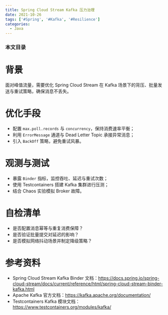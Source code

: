 ```yaml
---
title: Spring Cloud Stream Kafka 压力治理
date: 2021-10-26
tags: ['#Spring', '#Kafka', '#Resilience']
categories:
  - Java
---
```


### 本文目录
<!-- toc -->

# 背景
面对峰值流量，需要优化 Spring Cloud Stream 在 Kafka 场景下的背压、批量发送与重试策略，确保消息不丢失。

# 优化手段
- 配置 `max.poll.records` 与 `concurrency`，保持消费速率平衡；
- 利用 `ErrorMessage` 通道与 Dead Letter Topic 承接异常消息；
- 引入 `BackOff` 策略，避免重试风暴。

# 观测与测试
- 暴露 `Binder` 指标，监控吞吐、延迟与重试次数；
- 使用 Testcontainers 搭建 Kafka 集群进行压测；
- 结合 Chaos 实验模拟 Broker 故障。

# 自检清单
- 是否配置消息幂等与重复消费保障？
- 是否验证批量提交对延迟的影响？
- 是否模拟网络抖动场景并制定降级策略？

# 参考资料
- Spring Cloud Stream Kafka Binder 文档：https://docs.spring.io/spring-cloud-stream/docs/current/reference/html/spring-cloud-stream-binder-kafka.html
- Apache Kafka 官方文档：https://kafka.apache.org/documentation/
- Testcontainers Kafka 模块文档：https://www.testcontainers.org/modules/kafka/
